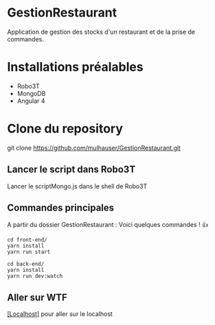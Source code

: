 # GestionRestaurant
Application de gestion des stocks d'un restaurant et de la prise de commandes.

# Installations préalables
* Robo3T
* MongoDB
* Angular 4

# Clone du repository
git clone https://github.com/mulhauser/GestionRestaurant.git

## Lancer le script dans Robo3T
Lancer le scriptMongo.js dans le shell de Robo3T

## Commandes principales
A partir du dossier GestionRestaurant :
Voici quelques commandes ! :+1:
```
cd front-end/
yarn install
yarn run start
```
```
cd back-end/
yarn install
yarn run dev:watch
```

## Aller sur WTF
[[Localhost]](http://localhost:4200/#/home) pour aller sur le localhost

